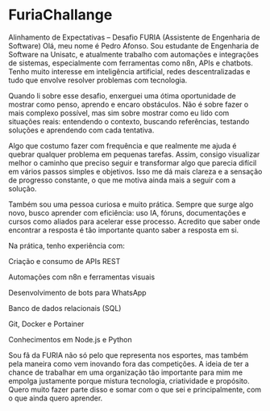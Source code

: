 # FuriaChallange

Alinhamento de Expectativas – Desafio FURIA (Assistente de Engenharia de Software)
Olá, meu nome é Pedro Afonso. Sou estudante de Engenharia de Software na Unisatc, e atualmente trabalho com automações e integrações de sistemas, especialmente com ferramentas como n8n, APIs e chatbots. Tenho muito interesse em inteligência artificial, redes descentralizadas e tudo que envolve resolver problemas com tecnologia.

Quando li sobre esse desafio, enxerguei uma ótima oportunidade de mostrar como penso, aprendo e encaro obstáculos. Não é sobre fazer o mais complexo possível, mas sim sobre mostrar como eu lido com situações reais: entendendo o contexto, buscando referências, testando soluções e aprendendo com cada tentativa.

Algo que costumo fazer com frequência e que realmente me ajuda é quebrar qualquer problema em pequenas tarefas. Assim, consigo visualizar melhor o caminho que preciso seguir e transformar algo que parecia difícil em vários passos simples e objetivos. Isso me dá mais clareza e a sensação de progresso constante, o que me motiva ainda mais a seguir com a solução.

Também sou uma pessoa curiosa e muito prática. Sempre que surge algo novo, busco aprender com eficiência: uso IA, fóruns, documentações e cursos como aliados para acelerar esse processo. Acredito que saber onde encontrar a resposta é tão importante quanto saber a resposta em si.

Na prática, tenho experiência com:

Criação e consumo de APIs REST

Automações com n8n e ferramentas visuais

Desenvolvimento de bots para WhatsApp

Banco de dados relacionais (SQL)

Git, Docker e Portainer

Conhecimentos em Node.js e Python

Sou fã da FURIA não só pelo que representa nos esportes, mas também pela maneira como vem inovando fora das competições. A ideia de ter a chance de trabalhar em uma organização tão importante para mim me empolga justamente porque mistura tecnologia, criatividade e propósito. Quero muito fazer parte disso e somar com o que sei e principalmente, com o que ainda quero aprender.

